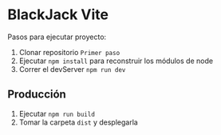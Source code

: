 # BlackJack Vite

Pasos para ejecutar proyecto:

1. Clonar repositorio ```Primer paso```
2. Ejecutar ```npm install``` para reconstruir los módulos de node
3. Correr el devServer ```npm run dev```

## Producción

1. Ejecutar ```npm run build```
2. Tomar la carpeta ```dist``` y desplegarla